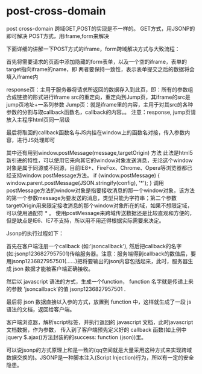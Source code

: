 # post-cross-domain
post cross-domain
跨域GET,POST的实现是不一样的。
GET方式，用JSONP的即可解决
POST方式，用iframe,form来解决

下面详细的讲解一下POST方式的iframe，form跨域解决方式与大致流程：

首先将需要请求的页面中添加隐藏的form表单，以及一个空的iframe，表单的target指向iframe的name，即
两者要保持一致性，表示表单提交之后的数据将会填入iframe内

response页：主用于服务器将请求所返回的数据存入到此页，即：所有的参数组合成链接的形式进行iframe src的重定向，重定向到Jump页，其iframe的src是jump页地址+一系列参数
Jump页：就是iframe里的内容，主用于对其src的各种参数的分割与取callback函数名，callback的内容。。
注意：response, jump页请放入主程序html页同一层级

最后将取回的callback函数名与JS内挂在window上的函数名对接，传入参数内容，进行JS处理即可

其中还有用到window.postMessage(message,targetOrigin)  方法
此法是html5新引进的特性，可以使用它来向其它的window对象发送消息，无论这个window对象是属于同源或不同源，目前IE8+、FireFox、Chrome、Opera等浏览器都已经支持window.postMessage方法。
if (window.postMessage) {
    window.parent.postMessage(JSON.stringify(config), '*');
}
调用postMessage方法的window对象是指要接收消息的那一个window对象，该方法的第一个参数message为要发送的消息，类型只能为字符串；第二个参数targetOrigin用来限定接收消息的那个window对象所在的域，如果不想限定域，可以使用通配符 *  。
使用postMessage来跨域传送数据还是比较直观和方便的，但是缺点是IE6、IE7不支持，所以用不用还得根据实际需要来决定。

Jsonp的执行过程如下：

首先在客户端注册一个callback (如:'jsoncallback'), 然后把callback的名字(如:jsonp1236827957501)传给服务器。注意：服务端得到callback的数值后，要用jsonp1236827957501(......)把将要输出的json内容包括起来，此时，服务器生成 json 数据才能被客户端正确接收。

然后以 javascript 语法的方式，生成一个function， function 名字就是传递上来的参数 'jsoncallback'的值 jsonp1236827957501 .

最后将 json 数据直接以入参的方式，放置到 function 中，这样就生成了一段 js 语法的文档，返回给客户端。

客户端浏览器，解析script标签，并执行返回的 javascript 文档，此时javascript文档数据，作为参数， 传入到了客户端预先定义好的 callback 函数(如上例中jquery $.ajax()方法封装的的success: function (json))里。

可以说jsonp的方式原理上和<script src="http://跨域/...xx.js"></script>是一致的(qq空间就是大量采用这种方式来实现跨域数据交换的)。JSONP是一种脚本注入(Script Injection)行为，所以有一定的安全隐患。



